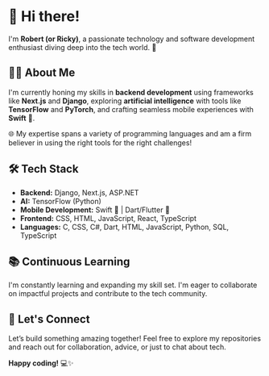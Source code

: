 # 👋 Hi there!  

I'm **Robert (or Ricky)**, a passionate technology and software development enthusiast diving deep into the tech world. 🚀  

## 👨‍💻 About Me  

I'm currently honing my skills in **backend development** using frameworks like **Next.js** and **Django**, exploring **artificial intelligence** with tools like **TensorFlow** and **PyTorch**, and crafting seamless mobile experiences with **Swift** 📱.  

🌐 My expertise spans a variety of programming languages and am a firm believer in using the right tools for the right challenges!  

## 🛠️ Tech Stack  

- **Backend:** Django, Next.js, ASP.NET  
- **AI:** TensorFlow (Python)  
- **Mobile Development:** Swift 📱 | Dart/Flutter 🚀  
- **Frontend:** CSS, HTML, JavaScript, React, TypeScript  
- **Languages:** C, CSS, C#, Dart, HTML, JavaScript, Python, SQL, TypeScript  

## 📚 Continuous Learning  

I'm constantly learning and expanding my skill set. I'm eager to collaborate on impactful projects and contribute to the tech community.  

## 🤝 Let's Connect  

Let’s build something amazing together! Feel free to explore my repositories and reach out for collaboration, advice, or just to chat about tech.  

**Happy coding!** 💻✨  
